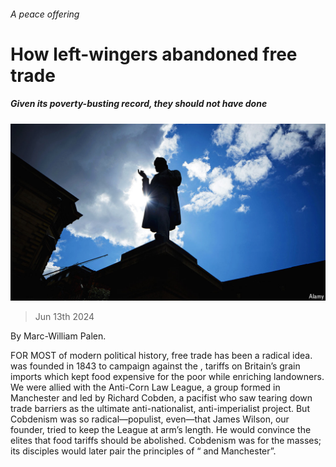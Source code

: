 ###### A peace offering

# How left-wingers abandoned free trade 

##### Given its poverty-busting record, they should not have done 

![image](images/20240615_CUP002.jpg) 

> Jun 13th 2024 

By Marc-William Palen. 

FOR MOST of modern political history, free trade has been a radical idea.  was founded in 1843 to campaign against the , tariffs on Britain’s grain imports which kept food expensive for the poor while enriching landowners. We were allied with the Anti-Corn Law League, a group formed in Manchester and led by Richard Cobden, a pacifist who saw tearing down trade barriers as the ultimate anti-nationalist, anti-imperialist project. But Cobdenism was so radical—populist, even—that James Wilson, our founder, tried to keep the League at arm’s length. He would convince the elites that food tariffs should be abolished. Cobdenism was for the masses; its disciples would later pair the principles of “ and Manchester”. 

